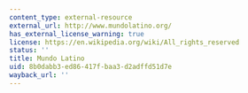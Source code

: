 ```yaml
---
content_type: external-resource
external_url: http://www.mundolatino.org/
has_external_license_warning: true
license: https://en.wikipedia.org/wiki/All_rights_reserved
status: ''
title: Mundo Latino
uid: 8b0dabb3-ed86-417f-baa3-d2adffd51d7e
wayback_url: ''
---
```

